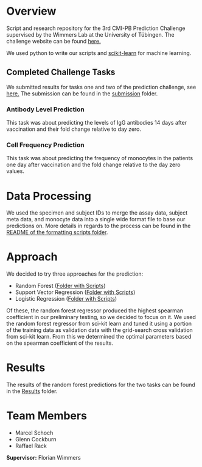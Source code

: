 # Overview
Script and research repository for the 3rd CMI-PB Prediction Challenge supervised by the Wimmers Lab at the University of Tübingen. The challenge website can be found [here.](https://www.cmi-pb.org/blog/prediction-challenge-overview/)

We used python to write our scripts and [scikit-learn](https://scikit-learn.org/stable/) for machine learning.

## Completed Challenge Tasks
We submitted results for tasks one and two of the prediction challenge, see [here.](https://www.cmi-pb.org/blog/prediction-challenge-overview/#Prediction%20challenge%20tasks) The submission can be found in the [submission](06_Submission) folder.

### Antibody Level Prediction
This task was about predicting the levels of IgG antibodies 14 days after vaccination and their fold change relative to day zero.

### Cell Frequency Prediction
This task was about predicting the frequency of monocytes in the patients one day after vaccination and the fold change relative to the day zero values.

# Data Processing
We used the specimen and subject IDs to merge the assay data, subject meta data, and monocyte data into a single wide format file to base our predictions on. More details in regards to the process can be found in the [README of the formatting scripts folder](04_Scripts/Formatting_Scripts).

# Approach
We decided to try three approaches for the prediction: 
- Random Forest ([Folder with Scripts](04_Scripts/Random_Forest))
- Support Vector Regression ([Folder with Scripts](04_Scripts/Support_Vector_Regression))
- Logistic Regression ([Folder with Scripts](04_Scripts/Logistic_Regression))

Of these, the random forest regressor produced the highest spearman coefficient in our preliminary testing, so we decided to focus on it. We used the random forest regressor from sci-kit learn and tuned it using a portion of the training data as validation data with the grid-search cross validation from sci-kit learn. From this we determined the optimal parameters based on the spearman coefficient of the results.

# Results
The results of the random forest predictions for the two tasks can be found in the [Results](05_Results) folder.


# Team Members
- Marcel Schoch
- Glenn Cockburn
- Raffael Rack

**Supervisor:** Florian Wimmers
